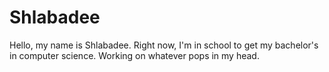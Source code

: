 # Shlabadee
Hello, my name is Shlabadee. Right now, I'm in school to get my bachelor's in computer science. Working on whatever pops in my head.
